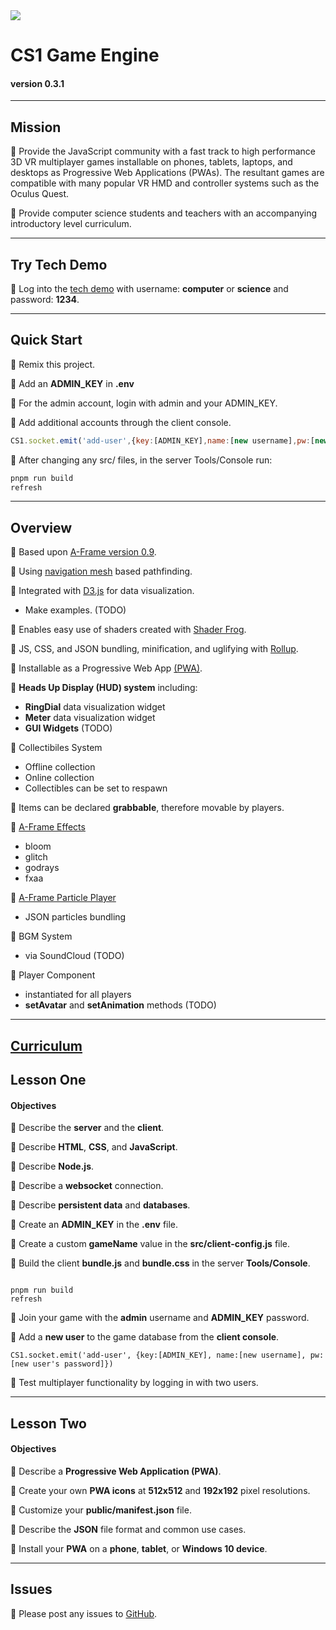<img src="https://cdn.glitch.com/f8abb766-9950-44ff-9adb-2f5f53fdaf1b%2FCS1_192.png?1552299344920">

# CS1 Game Engine
#### version 0.3.1
____

## Mission

🍎 Provide the JavaScript community with a fast track to high performance 3D VR multiplayer games installable on phones, tablets, laptops, and desktops as Progressive Web Applications (PWAs). The resultant games are compatible with many popular VR HMD and controller systems such as the Oculus Quest.

🍎 Provide computer science students and teachers with an accompanying introductory level curriculum.

____

## Try Tech Demo

🍎 Log into the <a href="https://cs1.glitch.me/" noopener noreferer>tech demo</a> with username: **computer** or **science** and password: **1234**.

____

## Quick Start 

🍎 Remix this project.

🍎 Add an **ADMIN_KEY** in **.env**

🍎 For the admin account, login with admin and your ADMIN_KEY.

🍎 Add additional accounts through the client console.
```js
CS1.socket.emit('add-user',{key:[ADMIN_KEY],name:[new username],pw:[new user pw]})
```
🍎 After changing any src/ files, in the server Tools/Console run:
```sh
pnpm run build
refresh
```
____

## Overview

🍎 Based upon [A-Frame version 0.9](https://aframe.io/docs/0.9.0/introduction/).
  
🍎 Using [navigation mesh](https://www.donmccurdy.com/2017/08/20/creating-a-nav-mesh-for-a-webvr-scene/) based pathfinding.
  
🍎 Integrated with [D3.js](https://d3js.org/) for data visualization.
- Make examples. (TODO)
  
🍎 Enables easy use of shaders created with [Shader Frog](https://shaderfrog.com/).

🍎 JS, CSS, and JSON bundling, minification, and uglifying with [Rollup](https://rollupjs.org/guide/en).

🍎 Installable as a Progressive Web App [(PWA)](https://developers.google.com/web/progressive-web-apps/).

🍎 **Heads Up Display (HUD) system** including:
- **RingDial** data visualization widget
- **Meter** data visualization widget
- **GUI Widgets** (TODO)

🍎 Collectibiles System
- Offline collection
- Online collection
- Collectibles can be set to respawn

🍎 Items can be declared **grabbable**, therefore movable by players.

🍎 [A-Frame Effects](https://github.com/wizgrav/aframe-effects)
- bloom
- glitch
- godrays
- fxaa

🍎 [A-Frame Particle Player](https://github.com/supermedium/aframe-particleplayer-component)
- JSON particles bundling

🍎 BGM System
- via SoundCloud (TODO)

🍎 Player Component
- instantiated for all players
- **setAvatar** and **setAnimation** methods (TODO)

____

## <a href="https://docs.google.com/presentation/d/e/2PACX-1vSm0Bv326sS-haY14GL5SUnpuE1jdtX_WvIWBljpKMtOk0fcnXwu-fNEp3cAk1TcsQ0NZl7HllgsK7Q/pub?start=false&loop=false&delayms=60000" noopener noreferer>Curriculum</a>

## Lesson One

#### Objectives

🍎 Describe the **server** and the **client**.

🍎 Describe **HTML**, **CSS**, and **JavaScript**.

🍎 Describe **Node.js**.

🍎 Describe a **websocket** connection.

🍎 Describe **persistent data** and **databases**.

🍎 Create an **ADMIN_KEY** in the **.env** file.

🍎 Create a custom **gameName** value in the **src/client-config.js** file.

🍎 Build the client **bundle.js** and **bundle.css** in the server **Tools/Console**.

```

pnpm run build
refresh

```
🍎 Join your game with the **admin** username and **ADMIN_KEY** password.

🍎 Add a **new user** to the game database from the **client console**.

```
CS1.socket.emit('add-user', {key:[ADMIN_KEY], name:[new username], pw:[new user's password]})

```

🍎 Test multiplayer functionality by logging in with two users.

____


## Lesson Two 

#### Objectives


🍎 Describe a **Progressive Web Application (PWA)**.

🍎 Create your own **PWA icons** at **512x512** and **192x192** pixel resolutions.

🍎 Customize your **public/manifest.json** file.

🍎 Describe the  **JSON** file format and common use cases.

🍎 Install your **PWA** on a **phone**, **tablet**, or **Windows 10 device**.

____

## Issues

🍎 Please post any issues to <a href="https://github.com/EricEisaman/cs1/issues?q=is%3Aissue+is%3Aopen+sort%3Aupdated-desc" noopener noreferer>GitHub</a>.

    
    
